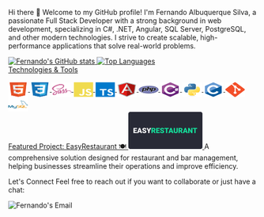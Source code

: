 Hi there 👋
Welcome to my GitHub profile! I'm Fernando Albuquerque Silva, a passionate Full Stack Developer with a strong background in web development, specializing in C#, .NET, Angular, SQL Server, PostgreSQL, and other modern technologies. I strive to create scalable, high-performance applications that solve real-world problems.

<div> <a href="https://github.com/fernando-albsilva"> <img height="180em" src="https://github-readme-stats.vercel.app/api?username=fernando-albsilva&show_icons=true&theme=gotham&include_all_commits=true&count_private=true" alt="Fernando's GitHub stats"/> <img height="180em" src="https://github-readme-stats.vercel.app/api/top-langs/?username=fernando-albsilva&layout=compact&langs_count=12&theme=gotham" alt="Top Languages"/> </div>
Technologies & Tools
<div style="display: inline_block"><br> <img align="center" alt="HTML" height="30" width="40" src="https://raw.githubusercontent.com/devicons/devicon/master/icons/html5/html5-original.svg"> <img align="center" alt="CSS" height="30" width="40" src="https://raw.githubusercontent.com/devicons/devicon/master/icons/css3/css3-original.svg"> <img align="center" alt="SASS" height="30" width="40" src="https://github.com/devicons/devicon/blob/master/icons/sass/sass-original.svg"> <img align="center" alt="JavaScript" height="30" width="40" src="https://raw.githubusercontent.com/devicons/devicon/master/icons/javascript/javascript-plain.svg"> <img align="center" alt="TypeScript" height="30" width="40" src="https://raw.githubusercontent.com/devicons/devicon/master/icons/typescript/typescript-plain.svg"> <img align="center" alt="Angular" height="30" width="40" src="https://github.com/devicons/devicon/blob/master/icons/angularjs/angularjs-original.svg"> <img align="center" alt="PHP" height="30" width="40" src="https://github.com/devicons/devicon/blob/master/icons/php/php-original.svg"> <img align="center" alt="C#" height="30" width="40" src="https://raw.githubusercontent.com/devicons/devicon/master/icons/csharp/csharp-original.svg"> <img align="center" alt="Python" height="30" width="40" src="https://raw.githubusercontent.com/devicons/devicon/master/icons/python/python-original.svg"> <img align="center" alt="C" height="30" width="40" src="https://github.com/devicons/devicon/blob/master/icons/c/c-original.svg"> <img align="center" alt="Git" height="30" width="40" src="https://github.com/devicons/devicon/blob/master/icons/git/git-original.svg"> <img align="center" alt="MySQL" height="30" width="40" src="https://github.com/devicons/devicon/blob/master/icons/mysql/mysql-original-wordmark.svg"> </div>
Featured Project: EasyRestaurant 🍽️
<a href="https://easyrestaurant.com.br"> <img alt="EasyRestaurant" width="150px" src="./easyrestaurant.png" /> </a>
A comprehensive solution designed for restaurant and bar management, helping businesses streamline their operations and improve efficiency.

Let's Connect
Feel free to reach out if you want to collaborate or just have a chat:

<div> <a href="mailto:fernando.albsilva@gmail.com"> <img align="left" alt="Fernando's Email" height="25px" src="https://img.shields.io/badge/-fernando.albsilva@gmail.com-263238?style=flat-square&labelColor=263238&logo=gmail&logoColor=white&link=mailto:fernando.albsilva@gmail.com" /> </a> </div>
